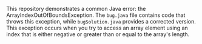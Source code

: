 This repository demonstrates a common Java error: the ArrayIndexOutOfBoundsException. The `bug.java` file contains code that throws this exception, while `bugSolution.java` provides a corrected version.  This exception occurs when you try to access an array element using an index that is either negative or greater than or equal to the array's length.